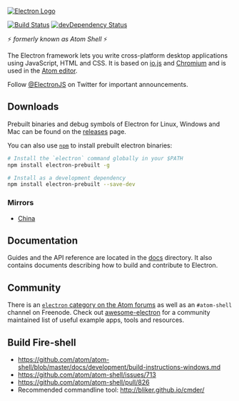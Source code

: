 [![Electron Logo](http://electron.atom.io/images/electron-logo.svg)](http://electron.atom.io/)

[![Build Status](https://travis-ci.org/atom/electron.svg?branch=master)](https://travis-ci.org/atom/electron)
[![devDependency Status](https://david-dm.org/atom/electron/dev-status.svg)](https://david-dm.org/atom/electron#info=devDependencies)

:zap: *formerly known as Atom Shell* :zap:

The Electron framework lets you write cross-platform desktop applications
using JavaScript, HTML and CSS. It is based on [io.js](http://iojs.org) and
[Chromium](http://www.chromium.org) and is used in the [Atom
editor](https://github.com/atom/atom).

Follow [@ElectronJS](https://twitter.com/electronjs) on Twitter for important
announcements.

## Downloads

Prebuilt binaries and debug symbols of Electron for Linux, Windows and Mac can
be found on the [releases](https://github.com/atom/electron/releases) page.

You can also use [`npm`](https://docs.npmjs.com/) to install prebuilt electron
binaries:

```sh
# Install the `electron` command globally in your $PATH
npm install electron-prebuilt -g

# Install as a development dependency
npm install electron-prebuilt --save-dev
```

### Mirrors

- [China](https://npm.taobao.org/mirrors/electron)

## Documentation

Guides and the API reference are located in the
[docs](https://github.com/atom/electron/tree/master/docs) directory. It also
contains documents describing how to build and contribute to Electron.

## Community

There is an [`electron` category on the Atom forums](http://discuss.atom.io/category/electron)
as well as an `#atom-shell` channel on Freenode.
Check out [awesome-electron](https://github.com/sindresorhus/awesome-electron) for a community maintained list of useful example apps, tools and resources.

## Build Fire-shell

- https://github.com/atom/atom-shell/blob/master/docs/development/build-instructions-windows.md
- https://github.com/atom/atom-shell/issues/713
- https://github.com/atom/atom-shell/pull/826
- Recommended commandline tool: http://bliker.github.io/cmder/
